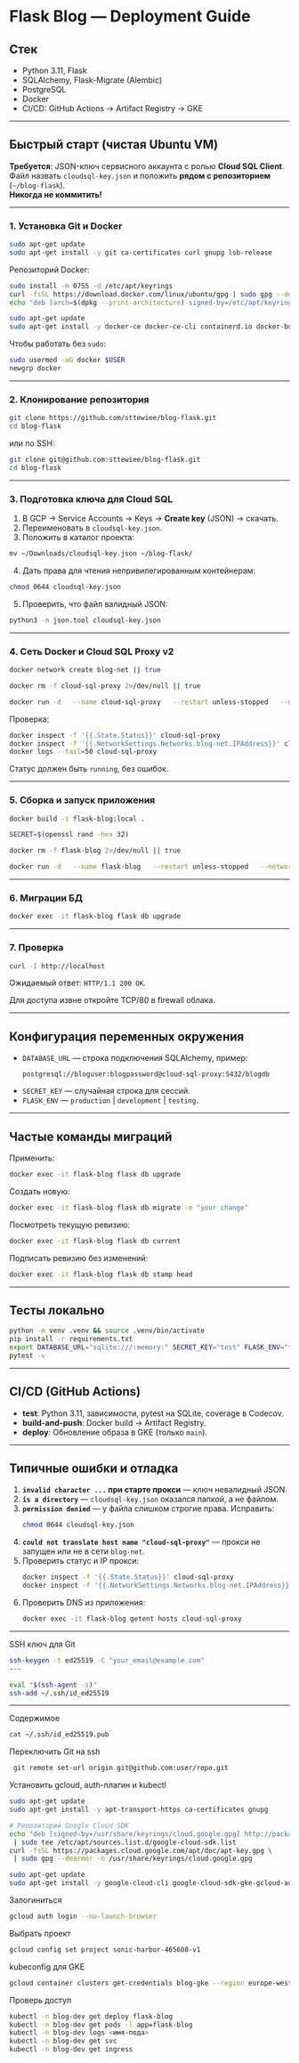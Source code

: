 # Flask Blog — Deployment Guide

## Стек
- Python 3.11, Flask
- SQLAlchemy, Flask-Migrate (Alembic)
- PostgreSQL
- Docker
- CI/CD: GitHub Actions → Artifact Registry → GKE

---

## Быстрый старт (чистая Ubuntu VM)

**Требуется**: JSON-ключ сервисного аккаунта с ролью **Cloud SQL Client**.  
Файл назвать `cloudsql-key.json` и положить **рядом с репозиторием** (`~/blog-flask`).  
**Никогда не коммитить!**

---

### 1. Установка Git и Docker

```bash
sudo apt-get update
sudo apt-get install -y git ca-certificates curl gnupg lsb-release
```

Репозиторий Docker:
```bash
sudo install -m 0755 -d /etc/apt/keyrings
curl -fsSL https://download.docker.com/linux/ubuntu/gpg | sudo gpg --dearmor -o /etc/apt/keyrings/docker.gpg
echo "deb [arch=$(dpkg --print-architecture) signed-by=/etc/apt/keyrings/docker.gpg] https://download.docker.com/linux/ubuntu $(. /etc/os-release && echo $VERSION_CODENAME) stable" | sudo tee /etc/apt/sources.list.d/docker.list > /dev/null

sudo apt-get update
sudo apt-get install -y docker-ce docker-ce-cli containerd.io docker-buildx-plugin docker-compose-plugin
```

Чтобы работать без `sudo`:
```bash
sudo usermod -aG docker $USER
newgrp docker
```

---

### 2. Клонирование репозитория
```bash
git clone https://github.com/sttewiee/blog-flask.git
cd blog-flask
```
или по SSH:
```bash
git clone git@github.com:sttewiee/blog-flask.git
cd blog-flask
```

---

### 3. Подготовка ключа для Cloud SQL

1. В GCP → Service Accounts → Keys → **Create key** (JSON) → скачать.
2. Переименовать в `cloudsql-key.json`.
3. Положить в каталог проекта:
```bash
mv ~/Downloads/cloudsql-key.json ~/blog-flask/
```
4. Дать права для чтения непривилегированным контейнерам:
```bash
chmod 0644 cloudsql-key.json
```
5. Проверить, что файл валидный JSON:
```bash
python3 -m json.tool cloudsql-key.json
```

---

### 4. Сеть Docker и Cloud SQL Proxy v2

```bash
docker network create blog-net || true

docker rm -f cloud-sql-proxy 2>/dev/null || true

docker run -d   --name cloud-sql-proxy   --restart unless-stopped   --network blog-net   --network-alias cloud-sql-proxy   -v "$PWD/cloudsql-key.json":/secrets/key.json:ro   -e GOOGLE_APPLICATION_CREDENTIALS=/secrets/key.json   gcr.io/cloud-sql-connectors/cloud-sql-proxy:2.11.4   --address 0.0.0.0 --port 5432   sonic-harbor-465608-v1:europe-west4:blog-db
```

Проверка:
```bash
docker inspect -f '{{.State.Status}}' cloud-sql-proxy
docker inspect -f '{{.NetworkSettings.Networks.blog-net.IPAddress}}' cloud-sql-proxy
docker logs --tail=50 cloud-sql-proxy
```
Статус должен быть `running`, без ошибок.

---

### 5. Сборка и запуск приложения

```bash
docker build -t flask-blog:local .

SECRET=$(openssl rand -hex 32)

docker rm -f flask-blog 2>/dev/null || true

docker run -d   --name flask-blog   --restart unless-stopped   --network blog-net   -p 80:5000   -e FLASK_ENV=production   -e SECRET_KEY="$SECRET"   -e DATABASE_URL="postgresql://bloguser:blogpassword@cloud-sql-proxy:5432/blogdb"   flask-blog:local
```

---

### 6. Миграции БД

```bash
docker exec -it flask-blog flask db upgrade
```

---

### 7. Проверка

```bash
curl -I http://localhost
```
Ожидаемый ответ: `HTTP/1.1 200 OK`.

Для доступа извне откройте TCP/80 в firewall облака.

---

## Конфигурация переменных окружения

- `DATABASE_URL` — строка подключения SQLAlchemy, пример:
  ```
  postgresql://bloguser:blogpassword@cloud-sql-proxy:5432/blogdb
  ```
- `SECRET_KEY` — случайная строка для сессий.
- `FLASK_ENV` — `production` | `development` | `testing`.

---

## Частые команды миграций

Применить:
```bash
docker exec -it flask-blog flask db upgrade
```
Создать новую:
```bash
docker exec -it flask-blog flask db migrate -m "your change"
```
Посмотреть текущую ревизию:
```bash
docker exec -it flask-blog flask db current
```
Подписать ревизию без изменений:
```bash
docker exec -it flask-blog flask db stamp head
```

---

## Тесты локально
```bash
python -m venv .venv && source .venv/bin/activate
pip install -r requirements.txt
export DATABASE_URL="sqlite:///:memory:" SECRET_KEY="test" FLASK_ENV="testing"
pytest -v
```

---

## CI/CD (GitHub Actions)
- **test**: Python 3.11, зависимости, pytest на SQLite, coverage в Codecov.
- **build-and-push**: Docker build → Artifact Registry.
- **deploy**: Обновление образа в GKE (только `main`).

---

## Типичные ошибки и отладка

1. **`invalid character ...` при старте прокси** — ключ невалидный JSON.
2. **`is a directory`** — `cloudsql-key.json` оказался папкой, а не файлом.
3. **`permission denied`** — у файла слишком строгие права. Исправить:
   ```bash
   chmod 0644 cloudsql-key.json
   ```
4. **`could not translate host name "cloud-sql-proxy"`** — прокси не запущен или не в сети `blog-net`.
5. Проверить статус и IP прокси:
   ```bash
   docker inspect -f '{{.State.Status}}' cloud-sql-proxy
   docker inspect -f '{{.NetworkSettings.Networks.blog-net.IPAddress}}' cloud-sql-proxy
   ```
6. Проверить DNS из приложения:
   ```bash
   docker exec -it flask-blog getent hosts cloud-sql-proxy
   ```

---

SSH ключ для Git 
```bash
ssh-keygen -t ed25519 -C "your_email@example.com"
---

eval "$(ssh-agent -s)"
ssh-add ~/.ssh/id_ed25519
```
---
Содержимое 
```bash
cat ~/.ssh/id_ed25519.pub
```
Переключить Git на ssh
```bash
 git remote set-url origin git@github.com:user/repo.git
```

Установить gcloud, auth-плагин и kubectl
```bash
sudo apt-get update
sudo apt-get install -y apt-transport-https ca-certificates gnupg

# Репозиторий Google Cloud SDK
echo "deb [signed-by=/usr/share/keyrings/cloud.google.gpg] http://packages.cloud.google.com/apt cloud-sdk main" \
 | sudo tee /etc/apt/sources.list.d/google-cloud-sdk.list
curl -fsSL https://packages.cloud.google.com/apt/doc/apt-key.gpg \
 | sudo gpg --dearmor -o /usr/share/keyrings/cloud.google.gpg

sudo apt-get update
sudo apt-get install -y google-cloud-cli google-cloud-sdk-gke-gcloud-auth-plugin kubectl
```
Залогиниться
```bash
gcloud auth login --no-launch-browser
```
Выбрать проект
```bash
gcloud config set project sonic-harbor-465608-v1
```
kubeconfig для GKE
```bash
gcloud container clusters get-credentials blog-gke --region europe-west4 --project sonic-harbor-465608-v1
```
Проверь доступ
```bash
kubectl -n blog-dev get deploy flask-blog
kubectl -n blog-dev get pods -l app=flask-blog
kubectl -n blog-dev logs <имя-пода>
kubectl -n blog-dev get svc
kubectl -n blog-dev get ingress
```
